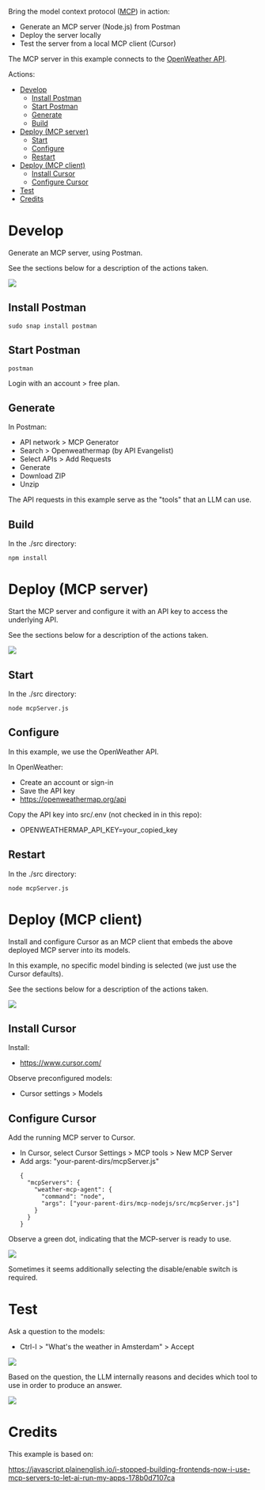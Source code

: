 Bring the model context protocol ([MCP](https://modelcontextprotocol.io/introduction)) in action:

- Generate an MCP server (Node.js) from Postman
- Deploy the server locally
- Test the server from a local MCP client (Cursor)

The MCP server in this example connects to the [OpenWeather API](https://openweathermap.org/api).

Actions:

- [Develop](#develop)
  - [Install Postman](#install-postman)
  - [Start Postman](#start-postman)
  - [Generate](#generate)
  - [Build](#build)
- [Deploy (MCP server)](#deploy-mcp-server)
  - [Start](#start)
  - [Configure](#configure)
  - [Restart](#restart)
- [Deploy (MCP client)](#deploy-mcp-client)
  - [Install Cursor](#install-cursor)
  - [Configure Cursor](#configure-cursor)
- [Test](#test)
- [Credits](#credits)

# Develop

Generate an MCP server, using Postman.

See the sections below for a description of the actions taken.

![](./Development.svg)


## Install Postman

    sudo snap install postman

## Start Postman

    postman

Login with an account > free plan.

## Generate

In Postman:

- API network > MCP Generator
- Search > Openweathermap (by API Evangelist)
- Select APIs > Add Requests
- Generate
- Download ZIP
- Unzip

The API requests in this example serve as the "tools" that an LLM can use.

## Build

In the ./src directory:

    npm install

# Deploy (MCP server)

Start the MCP server and configure it with an API key to access the underlying API.

See the sections below for a description of the actions taken.

![](./Deployment-mcp-server.svg)

## Start

In the ./src directory:

    node mcpServer.js

## Configure

In this example, we use the OpenWeather API.

In OpenWeather:

- Create an account or sign-in
- Save the API key
- https://openweathermap.org/api

Copy the API key into src/.env (not checked in in this repo):

- OPENWEATHERMAP_API_KEY=your_copied_key

## Restart

In the ./src directory:

    node mcpServer.js

# Deploy (MCP client)

Install and configure Cursor as an MCP client that embeds the above deployed MCP server into its models.

In this example, no specific model binding is selected (we just use the Cursor defaults).

See the sections below for a description of the actions taken.

![](./Deployment-mcp-client.svg)

## Install Cursor

Install:

- https://www.cursor.com/

Observe preconfigured models:

- Cursor settings > Models

## Configure Cursor

Add the running MCP server to Cursor.

- In Cursor, select Cursor Settings > MCP tools > New MCP Server
- Add args: "your-parent-dirs/mcpServer.js"
  ```
  {
    "mcpServers": {
      "weather-mcp-agent": {
        "command": "node",
        "args": ["your-parent-dirs/mcp-nodejs/src/mcpServer.js"]
      }
    }
  }
  ```

Observe a green dot, indicating that the MCP-server is ready to use.

![](./Tools.png)

Sometimes it seems additionally selecting the disable/enable switch is required.

# Test

Ask a question to the models:

- Ctrl-I > "What's the weather in Amsterdam" > Accept

![](./Runtime.svg)

Based on the question, the LLM internally reasons and decides which tool to use in order to produce an answer.

![](./Result.png)

# Credits

This example is based on:

https://javascript.plainenglish.io/i-stopped-building-frontends-now-i-use-mcp-servers-to-let-ai-run-my-apps-178b0d7107ca
